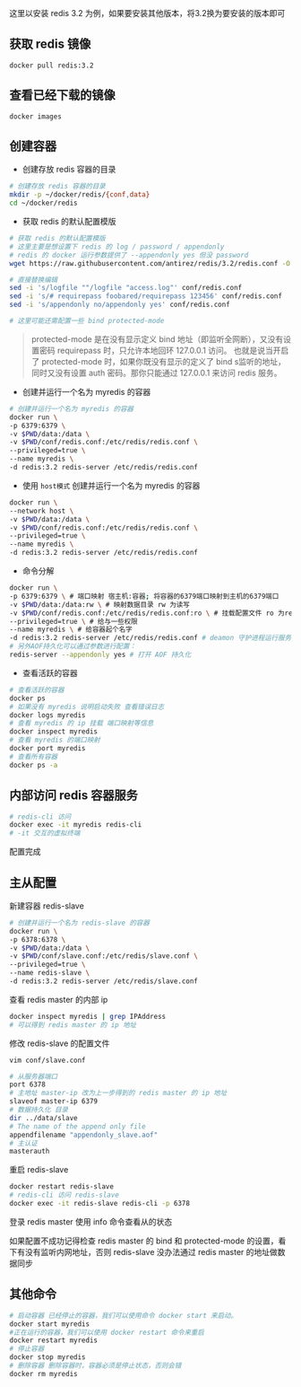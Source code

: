 
这里以安装 redis 3.2 为例，如果要安装其他版本，将3.2换为要安装的版本即可

## 获取 redis 镜像

    docker pull redis:3.2

## 查看已经下载的镜像

    docker images

## 创建容器

* 创建存放 redis 容器的目录

```sh
# 创建存放 redis 容器的目录
mkdir -p ~/docker/redis/{conf,data}
cd ~/docker/redis
```

* 获取 redis 的默认配置模版

```sh
# 获取 redis 的默认配置模版
# 这里主要是想设置下 redis 的 log / password / appendonly
# redis 的 docker 运行参数提供了 --appendonly yes 但没 password
wget https://raw.githubusercontent.com/antirez/redis/3.2/redis.conf -O conf/redis.conf

# 直接替换编辑
sed -i 's/logfile ""/logfile "access.log"' conf/redis.conf
sed -i 's/# requirepass foobared/requirepass 123456' conf/redis.conf
sed -i 's/appendonly no/appendonly yes' conf/redis.conf

# 这里可能还需配置一些 bind protected-mode
```

> protected-mode 是在没有显示定义 bind 地址（即监听全网断），又没有设置密码 requirepass 时，只允许本地回环 127.0.0.1 访问。 也就是说当开启了 protected-mode 时，如果你既没有显示的定义了 bind s监听的地址，同时又没有设置 auth 密码。那你只能通过 127.0.0.1 来访问 redis 服务。

* 创建并运行一个名为 myredis 的容器

```sh
# 创建并运行一个名为 myredis 的容器
docker run \
-p 6379:6379 \
-v $PWD/data:/data \
-v $PWD/conf/redis.conf:/etc/redis/redis.conf \
--privileged=true \
--name myredis \
-d redis:3.2 redis-server /etc/redis/redis.conf
```

* 使用 `host模式` 创建并运行一个名为 myredis 的容器

```sh
docker run \
--network host \
-v $PWD/data:/data \
-v $PWD/conf/redis.conf:/etc/redis/redis.conf \
--privileged=true \
--name myredis \
-d redis:3.2 redis-server /etc/redis/redis.conf
```

* 命令分解

```sh
docker run \
-p 6379:6379 \ # 端口映射 宿主机:容器; 将容器的6379端口映射到主机的6379端口
-v $PWD/data:/data:rw \ # 映射数据目录 rw 为读写
-v $PWD/conf/redis.conf:/etc/redis/redis.conf:ro \ # 挂载配置文件 ro 为readonly
--privileged=true \ # 给与一些权限
--name myredis \ # 给容器起个名字
-d redis:3.2 redis-server /etc/redis/redis.conf # deamon 守护进程运行服务使用指定的配置文件
# 另外AOF持久化可以通过参数进行配置：
redis-server --appendonly yes # 打开 AOF 持久化
```

* 查看活跃的容器

```sh
# 查看活跃的容器
docker ps
# 如果没有 myredis 说明启动失败 查看错误日志
docker logs myredis
# 查看 myredis 的 ip 挂载 端口映射等信息
docker inspect myredis
# 查看 myredis 的端口映射
docker port myredis
# 查看所有容器
docker ps -a
```

## 内部访问 redis 容器服务

```sh
# redis-cli 访问
docker exec -it myredis redis-cli
# -it 交互的虚拟终端
```

配置完成

## 主从配置

新建容器 redis-slave
```sh
# 创建并运行一个名为 redis-slave 的容器
docker run \
-p 6378:6378 \
-v $PWD/data:/data \
-v $PWD/conf/slave.conf:/etc/redis/slave.conf \
--privileged=true \
--name redis-slave \
-d redis:3.2 redis-server /etc/redis/slave.conf
```

查看 redis master 的内部 ip

```sh
docker inspect myredis | grep IPAddress
# 可以得到 redis master 的 ip 地址
```

修改 redis-slave 的配置文件

```sh
vim conf/slave.conf

# 从服务器端口
port 6378
# 主地址 master-ip 改为上一步得到的 redis master 的 ip 地址
slaveof master-ip 6379
# 数据持久化 目录
dir ../data/slave
# The name of the append only file
appendfilename "appendonly_slave.aof"
# 主认证
masterauth
```

重启 redis-slave

```sh
docker restart redis-slave
# redis-cli 访问 redis-slave
docker exec -it redis-slave redis-cli -p 6378
```

登录 redis master 使用 info 命令查看从的状态

如果配置不成功记得检查 redis master 的 bind 和 protected-mode 的设置，看下有没有监听内网地址，否则 redis-slave 没办法通过 redis master 的地址做数据同步

## 其他命令

```sh
# 启动容器 已经停止的容器，我们可以使用命令 docker start 来启动。
docker start myredis
#正在运行的容器，我们可以使用 docker restart 命令来重启
docker restart myredis
# 停止容器
docker stop myredis
# 删除容器 删除容器时，容器必须是停止状态，否则会错
docker rm myredis
```


